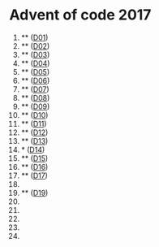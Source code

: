 # Advent of code 2017

 1. \*\* ([D01](D01))
 2. \*\* ([D02](D02))
 3. \*\* ([D03](D03))
 4. \*\* ([D04](D04))
 5. \*\* ([D05](D05))
 6. \*\* ([D06](D06))
 7. \*\* ([D07](D07))
 8. \*\* ([D08](D08))
 9. \*\* ([D09](D09))
10. \*\* ([D10](D10))
11. \*\* ([D11](D11))
12. \*\* ([D12](D12))
13. \*\* ([D13](D13))
14. \*   ([D14](D14))
15. \*\* ([D15](D15))
16. \*\* ([D16](D16))
17. \*\* ([D17](D17))
18. 
19. \*\* ([D19](D19))
20. 
21. 
22. 
23. 
24. 
